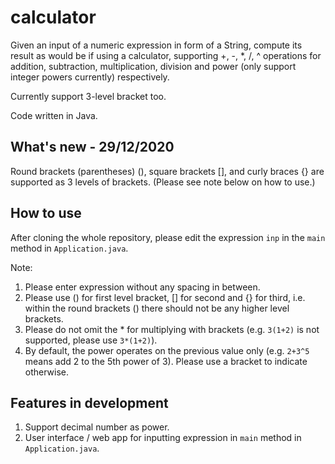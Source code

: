 # calculator
Given an input of a numeric expression in form of a String, compute its result as would be if using a calculator, supporting +, -, *, /, ^ operations for addition, subtraction, multiplication, division and power (only support integer powers currently) respectively.

Currently support 3-level bracket too.

Code written in Java.

What's new - 29/12/2020
-----------------------
Round brackets (parentheses) (), square brackets \[\], and curly braces {} are supported as 3 levels of brackets. (Please see note below on how to use.)

How to use
----------
After cloning the whole repository, please edit the expression ```inp``` in the ```main``` method in ```Application.java```.

Note:
1. Please enter expression without any spacing in between.
2. Please use () for first level bracket, \[\] for second and {} for third, i.e. within the round brackets () there should not be any higher level brackets.
3. Please do not omit the * for multiplying with brackets (e.g. ```3(1+2)``` is not supported, please use ```3*(1+2)```).
4. By default, the power operates on the previous value only (e.g. ```2+3^5``` means add 2 to the 5th power of 3). Please use a bracket to indicate otherwise.

Features in development
-----------------------
1. Support decimal number as power.
2. User interface / web app for inputting expression in ```main``` method in ```Application.java```.
